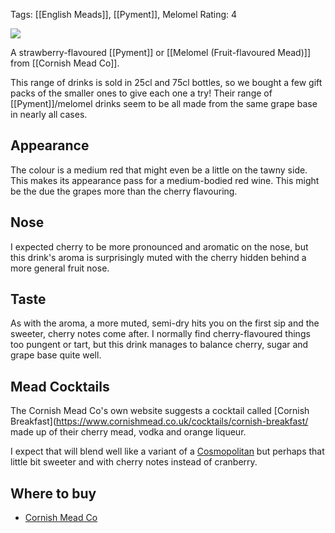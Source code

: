 Tags: [[English Meads]], [[Pyment]], Melomel
Rating: 4

![](https://www.cornishmead.co.uk/wp-content/uploads/2014/05/Cherry-Cornish-Mead-Wine.png)

A strawberry-flavoured [[Pyment]] or [[Melomel (Fruit-flavoured Mead)]] from [[Cornish Mead Co]].

This range of drinks is sold in 25cl and 75cl bottles, so we bought a few gift packs of the smaller ones to give each one a try! Their range of [[Pyment]]/melomel drinks seem to be all made from the same grape base in nearly all cases.

## Appearance

The colour is a medium red that might even be a little on the tawny side. This makes its appearance pass for a medium-bodied red wine. This might be the due the grapes more than the cherry flavouring.

## Nose

I expected cherry to be more pronounced and aromatic on the nose, but this drink's aroma is surprisingly muted with the cherry hidden behind a more general fruit nose.

## Taste

As with the aroma, a more muted, semi-dry hits you on the first sip and the sweeter, cherry notes come after. I normally find cherry-flavoured things too pungent or tart, but this drink manages to balance cherry, sugar and grape base quite well.

## Mead Cocktails

The Cornish Mead Co's own website suggests a cocktail called
[Cornish Breakfast](https://www.cornishmead.co.uk/cocktails/cornish-breakfast/ made up of their cherry mead, vodka and orange liqueur.

I expect that will blend well like a variant of a [Cosmopolitan](https://en.wikipedia.org/wiki/Cosmopolitan_(cocktail)) but perhaps that little bit sweeter and with cherry notes instead of cranberry.

## Where to buy

* [Cornish Mead Co](https://www.cornishmead.co.uk/product/cherry-mead/)
